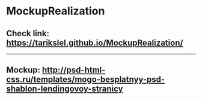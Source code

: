 # MockupRealization

## Check link: https://tarikslel.github.io/MockupRealization/
---
## Mockup: http://psd-html-css.ru/templates/mogo-besplatnyy-psd-shablon-lendingovoy-stranicy
